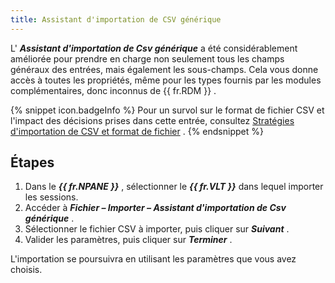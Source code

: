 ```yaml
---
title: Assistant d'importation de CSV générique
---
```

L&apos; ***Assistant d&apos;importation de Csv générique*** a été considérablement améliorée pour prendre en charge non seulement tous les champs généraux des entrées, mais également les sous-champs. Cela vous donne accès à toutes les propriétés, même pour les types fournis par les modules complémentaires, donc inconnus de {{ fr.RDM }} . 

{% snippet icon.badgeInfo %} 
Pour un survol sur le format de fichier CSV et l&apos;impact des décisions prises dans cette entrée, consultez [Stratégies d&apos;importation de CSV et format de fichier](/fr/rdm/windows/commands/file/import/generic-csv-wizard/strategies-file-format/) . 
{% endsnippet %}
 
## Étapes 

1. Dans le ***{{ fr.NPANE }}*** , sélectionner le ***{{ fr.VLT }}*** dans lequel importer les sessions. 
2. Accéder à ***Fichier – Importer – Assistant d&apos;importation de Csv générique*** . 
3. Sélectionner le fichier CSV à importer, puis cliquer sur ***Suivant*** . 
4. Valider les paramètres, puis cliquer sur ***Terminer*** .  

L&apos;importation se poursuivra en utilisant les paramètres que vous avez choisis. 

